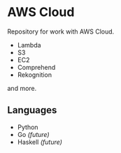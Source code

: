 # AWS Cloud

Repository for work with AWS Cloud.

- Lambda
- S3
- EC2
- Comprehend
- Rekognition

and more.


## Languages

- Python
- Go *(future)*
- Haskell *(future)*


